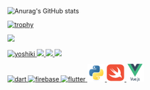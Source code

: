 
![Anurag's GitHub stats](https://github-readme-stats.vercel.app/api?username=yoshiki20010524&show_icons=true&theme=radical&count_private=true)

[![trophy](https://github-profile-trophy.vercel.app/?username=yoshiki20010524&theme=onedark&count_private=true)](https://github.com/ryo-ma/github-profile-trophy)

![](https://github-profile-summary-cards.vercel.app/api/cards/profile-details?username=yoshiki20010524&theme=vue&count_private=true)



<p align="left"> 
  <a href="https://github.com/yoshiki20010524/yoshiki20010524/">
    <img src="https://komarev.com/ghpvc/?username=yoshiki" alt="yoshiki" />
  </a>
  <a href="http://twitter.com/yoshikigram">
    <img height="20" src="https://img.shields.io/twitter/follow/yoshikigram?label=Twitter&logo=twitter&style=flat" />
  </a>
  <a href="https://github.com/yoshiki20010524">
    <img height="20" src="https://img.shields.io/github/followers/yoshiki20010524?label=follow&logo=github&style=flat" />
  </a>
  <a href="http://qiita.com/naruogram">
    <img height="20" src="https://qiita-badge.apiapi.app/s/naruogram/posts.svg" />
  </a>
  <//qiita.com/naruogram">
</p>
  
  
<p align="left"> <a href="https://dart.dev" target="_blank" rel="noreferrer"> <img src="https://www.vectorlogo.zone/logos/dartlang/dartlang-icon.svg" alt="dart" width="40" height="40"/> </a> <a href="https://firebase.google.com/" target="_blank" rel="noreferrer"> <img src="https://www.vectorlogo.zone/logos/firebase/firebase-icon.svg" alt="firebase" width="40" height="40"/> </a> <a href="https://flutter.dev" target="_blank" rel="noreferrer"> <img src="https://www.vectorlogo.zone/logos/flutterio/flutterio-icon.svg" alt="flutter" width="40" height="40"/> </a> <a href="https://www.python.org" target="_blank" rel="noreferrer"> <img src="https://raw.githubusercontent.com/devicons/devicon/master/icons/python/python-original.svg" alt="python" width="40" height="40"/> </a> <a href="https://developer.apple.com/swift/" target="_blank" rel="noreferrer"> <img src="https://raw.githubusercontent.com/devicons/devicon/master/icons/swift/swift-original.svg" alt="swift" width="40" height="40"/> </a> <a href="https://vuejs.org/" target="_blank" rel="noreferrer"> <img src="https://raw.githubusercontent.com/devicons/devicon/master/icons/vuejs/vuejs-original-wordmark.svg" alt="vuejs" width="40" height="40"/> </a> </p>

<!--
**yoshiki20010524/yoshiki20010524** is a ✨ _special_ ✨ repository because its `README.md` (this file) appears on your GitHub profile.

Here are some ideas to get you started:

- 🔭 I’m currently working on ...
- 🌱 I’m currently learning ...
- 👯 I’m looking to collaborate on ...
- 🤔 I’m looking for help with ...
- 💬 Ask me about ...
- 📫 How to reach me: ...
- 😄 Pronouns: ...
- ⚡ Fun fact: ...
-->
